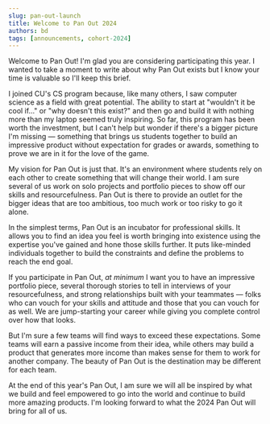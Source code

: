 ```yaml
---
slug: pan-out-launch
title: Welcome to Pan Out 2024
authors: bd
tags: [announcements, cohort-2024]
---
```


Welcome to Pan Out! I'm glad you are considering participating this year. I wanted to take a moment to write about why Pan Out exists but I know your time is valuable so I'll keep this brief. 

<!-- truncate -->

I joined CU's CS program because, like many others, I saw computer science as a field with great potential. The ability to start at "wouldn't it be cool if..." or "why doesn't this exist?" and then go and build it with nothing more than my laptop seemed truly inspiring. So far, this program has been worth the investment, but I can't help but wonder if there's a bigger picture I'm missing — something that brings us students together to build an impressive product without expectation for grades or awards, something to prove we are in it for the love of the game.

My vision for Pan Out is just that. It's an environment where students rely on each other to create something that will change their world. I am sure several of us work on solo projects and portfolio pieces to show off our skills and resourcefulness. Pan Out is there to provide an outlet for the bigger ideas that are too ambitious, too much work or too risky to go it alone.

In the simplest terms, Pan Out is an incubator for professional skills. It allows you to find an idea you feel is worth bringing into existence using the expertise you've gained and hone those skills further. It puts like-minded individuals together to build the constraints and define the problems to reach the end goal.

If you participate in Pan Out, _at minimum_ I want you to have an impressive portfolio piece, several thorough stories to tell in interviews of your resourcefulness, and strong relationships built with your teammates — folks who can vouch for your skills and attitude and those that you can vouch for as well. We are jump-starting your career while giving you complete control over how that looks.

But I'm sure a few teams will find ways to exceed these expectations. Some teams will earn a passive income from their idea, while others may build a product that generates more income than makes sense for them to work for another company. The beauty of Pan Out is the destination may be different for each team.

At the end of this year's Pan Out, I am sure we will all be inspired by what we build and feel empowered to go into the world and continue to build more amazing products. I'm looking forward to what the 2024 Pan Out will bring for all of us.